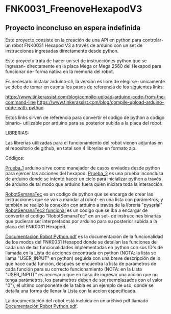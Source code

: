 # FNK0031_FreenoveHexapodV3
## Proyecto inconcluso en espera indefinida

Este proyecto consiste en la creación de una API en python para controlar-
un robot FNK0031 Hexapod V3 a través de arduino con un set de instrucciones
ingresadas directamente desde python.

Este proyecto trata de hacer un set de instrucciónes python que se ingresan-
directamente en la placa Mega or Mega 2560 del Hexapod para funcionar de-
forma nativa en la memoria del robot.

Es necesario instalar arduino-cli, la versión es libre de elegirse-
unicamente se debe de tomar en cuenta los pasos de referencia de los siguientes links:

https://www.tinkerassist.com/blog/compile-upload-arduino-code-from-the-command-line
https://www.tinkerassist.com/blog/compile-upload-arduino-code-with-python

Estos links sirven de referencia para convertir el codigo de python a codigo binario-
utilizable por arduino para su posterior subida a la placa del robot.


LIBRERIAS:

Las librerias utilizadas para el funcionamiento del robot vienen adjuntas en el repositorio de github, en total son 4 librerias en formato zip.

Códigos:

[Prueba_1](LINK) arduino sirve como manejador de casos enviados desde python para ejercer las acciones del hexapod.
[Prueba_2](LINK) es una prueba inconclusa de arduino donde se intentó hacer un ciclo para inicializar python a través de arduino de tal modo que arduino fuera quien iniciara toda la interacción.

[RobotSemanaTec](LINK) es un codigo de python que se encarga de crear las instrucciones que se van a mandar al robot-
en una lista con parámetros, y también se realizó la conexión con arduino a través de la libreria "pyserial"
[RobotSemanaTec2 funcional](LINK) es un código que se iba a encargar de convertir el codigo "RobotSemanaTec" en un set-
de instruccines binarias que pudieran ser interpretadas por arduino para su posterior subida a la placa del FNK0031 Hexapod.

[Documentación Robot Python.pdf](LINK) es la documentación de la funcionalidad de los modos del FNK0031 Hexapod donde se detallan las funciones de cada una de las funcionalidades implementadas en python con sus ID's de llamada en la Lista de acciones encontrada en python (NOTA: la lista se llama "USER_INPUT" en python) seguida con una breve descripción de lo que hace cada función, después se encuentra la lista de parámetros de cada función para su correcto funcionamiento (NOTA: en la Lista "USER_INPUT" es necesario que en caso de ingresar una acción que no tenga parámetros, los parametros deben de ser reemplazados con el valor "0"), el ultimo componente de la tabla es un ejemplo de uso, donde se detalla una forma de llenar la Lista con la accion especificada.

La documentación del robot está incluida en un archivo pdf llamado [Documentación Robot Python.pdf](LINK).
